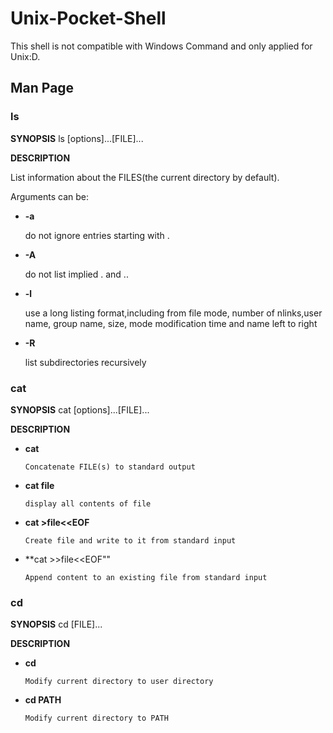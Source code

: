 # Unix-Pocket-Shell
This shell is not compatible with Windows Command and only applied for Unix:D.
## Man Page
### ls

**SYNOPSIS**
  ls [options]...[FILE]...
  
**DESCRIPTION**

  List information about the FILES(the current directory by default).
  
  Arguments can be:
  * **-a**
  
      do not ignore entries starting with .
  * **-A**
  
      do not list implied . and ..
  * **-l**
  
      use a long listing format,including from file mode, number of nlinks,user name, group name, size, mode modification time      and name left to right
  * **-R**
  
      list subdirectories recursively
      
### cat 

**SYNOPSIS**
  cat [options]...[FILE]...
  
**DESCRIPTION**

  * **cat**
  
        Concatenate FILE(s) to standard output
  * **cat file**
  
        display all contents of file
  * **cat >file<<EOF**
  
        Create file and write to it from standard input
  * **cat >>file<<EOF""
  
        Append content to an existing file from standard input
### cd

**SYNOPSIS**
  cd [FILE]...

**DESCRIPTION**
  
  * **cd** 
  
        Modify current directory to user directory
  * **cd PATH**
  
        Modify current directory to PATH
       
